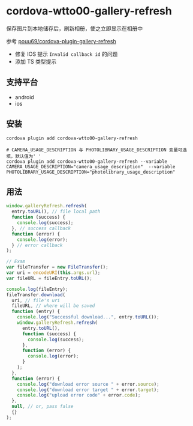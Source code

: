 # cordova-wtto00-gallery-refresh

保存图片到本地储存后，刷新相册，使之立即显示在相册中

参考 [pouu69/cordova-plugin-gallery-refresh](https://github.com/pouu69/cordova-plugin-gallery-refresh)

- 修复 IOS 提示 `Invalid callback id` 的问题
- 添加 TS 类型提示

## 支持平台

- android
- ios

## 安装

```shell
cordova plugin add cordova-wtto00-gallery-refresh

# CAMERA_USAGE_DESCRIPTION 与 PHOTOLIBRARY_USAGE_DESCRIPTION 变量可选填，默认值为' '
cordova plugin add cordova-wtto00-gallery-refresh --variable CAMERA_USAGE_DESCRIPTION="camera_usage_description"  --variable PHOTOLIBRARY_USAGE_DESCRIPTION="photolibrary_usage_description"
```

## 用法

```javascript
window.galleryRefresh.refresh(
  entry.toURL(), // file local path
  function (success) {
    console.log(success);
  }, // success callback
  function (error) {
    console.log(error);
  } // error callback
);
```

```javascript
// Exam
var fileTransfer = new FileTransfer();
var uri = encodeURI(this.args.url);
var fileURL = fileEntry.toURL();

console.log(fileEntry);
fileTransfer.download(
  uri, // file's uri
  fileURL, // where will be saved
  function (entry) {
    console.log("Successful download...", entry.toURL());
    window.galleryRefresh.refresh(
      entry.toURL(),
      function (success) {
        console.log(success);
      },
      function (error) {
        console.log(error);
      }
    );
  },
  function (error) {
    console.log("download error source " + error.source);
    console.log("download error target " + error.target);
    console.log("upload error code" + error.code);
  },
  null, // or, pass false
  {}
);
```
